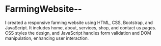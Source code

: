 # FarmingWebsite--
I created a responsive farming website using HTML, CSS, Bootstrap, and JavaScript. It includes home, about, services, shop, and contact us pages. CSS styles the design, and JavaScript handles form validation and DOM manipulation, enhancing user interaction.

